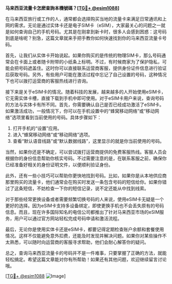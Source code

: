 **马来西亚流量卡怎麽查詢本機號碼？[[TG💪+ @esim1088](https://t.me/s/esim1088)]**

在马来西亚旅行或工作的人，通常都会选择购买当地的流量卡来满足日常通讯和上网的需求。无论是通过实体卡还是电子SIM卡（eSIM），大家最关心的问题之一就是如何查询自己的手机号码。尤其是在刚拿到新卡时，很多人会感到困惑：这号码到底是啥呢？别急，这篇文章就来手把手教你如何快速找到你的马来西亚流量卡号码。

首先，让我们从实体卡开始说起。如果你购买的是传统的物理SIM卡，那么号码通常会在卡面上或者随卡附带的小纸条上标明。不过，有时候商家为了保护隐私，可能会把号码遮盖住。这时你可以直接联系运营商客服，提供身份证件信息进行验证后获取号码。另外，有些用户可能在激活过程中忘记了自己设置的号码，这种情况下也可以拨打运营商的客服热线进行咨询。

接下来是关于eSIM卡的情况。随着科技的发展，越来越多的人开始使用eSIM卡，它无需实体卡槽，直接下载到手机中即可使用。对于eSIM卡用户来说，查询号码的方法与实体卡有所不同。首先，你需要确认自己是否已经成功激活了eSIM卡。如果激活成功，一般情况下，你可以在手机设置中的“蜂窝移动网络”或“移动网络”选项里看到当前使用的号码。具体步骤如下：

1. 打开手机的“设置”应用。
2. 进入“蜂窝移动网络”或“移动网络”选项。
3. 查看“默认语音线路”或“默认数据线路”，这里显示的就是你当前使用的号码。

当然，如果你还是不确定，可以尝试拨打运营商提供的免费客服热线。客服人员会根据你的身份信息帮助你核实号码。不过需要注意的是，在联系客服之前，确保你已经准备好相关的身份证明文件，以便顺利验证身份。

此外，还有一些小技巧可以帮助你更快地找到号码。比如，如果你是从本地供应商那里购买的流量卡，他们通常会在购买时发送一条包含号码的短信给你。如果你错过了这条短信，不妨检查一下你的短信记录，说不定还能从中找到线索。

对于那些经常更换设备或者需要频繁切换号码的人来说，使用eSIM卡无疑是一个更好的选择。因为eSIM卡支持多设备绑定，即使更换手机也不会丢失原有的号码信息。而且，现在许多国际知名的电信公司都推出了针对马来西亚市场的eSIM服务，用户可以通过官方网站轻松完成号码申请和激活流程。

最后，无论你是使用实体卡还是eSIM卡，都要记得定期检查账户余额和套餐使用情况。这样不仅能避免意外扣费，还能及时发现并解决问题。如果你对某些操作不太熟悉，可以随时向运营商的客服寻求帮助，他们会耐心解答你的疑问。

总之，查询马来西亚流量卡的号码并不是一件难事，只要掌握了正确的方法，就能轻松搞定。希望这篇文章能对你有所帮助！如果还有其他问题，欢迎继续留言讨论哦。

[[TG💪+ @esim1088](https://t.me/s/esim1088) ![Image](https://i.postimg.cc/4NQfJmqS/Snipaste-2025-05-13-00-14-12.png)]